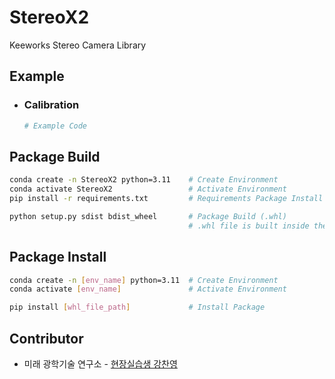 # StereoX2
Keeworks Stereo Camera Library

## Example

- ### Calibration 
    ```py
    # Example Code
    ```

## Package Build
```sh
conda create -n StereoX2 python=3.11    # Create Environment
conda activate StereoX2                 # Activate Environment
pip install -r requirements.txt         # Requirements Package Install

python setup.py sdist bdist_wheel       # Package Build (.whl)
                                        # .whl file is built inside the dist folder.
```

## Package Install
```sh
conda create -n [env_name] python=3.11  # Create Environment
conda activate [env_name]               # Activate Environment

pip install [whl_file_path]             # Install Package
```

## Contributor
- 미래 광학기술 연구소 - [현장실습생 강찬영](https://github.com/BackGwa)
